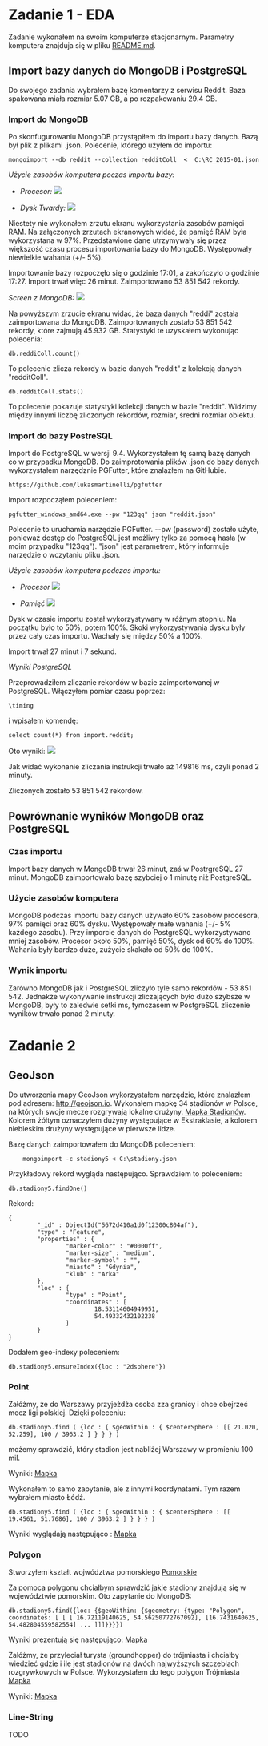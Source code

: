 # Zadanie 1 - EDA
Zadanie wykonałem na swoim komputerze stacjonarnym. Parametry komputera znajduja
 się w pliku [README.md](https://github.com/Oski91/no_sql/blob/master/README.md).
 
## Import bazy danych do MongoDB i PostgreSQL
 Do swojego zadania wybrałem bazę komentarzy z serwisu Reddit. Baza spakowana miała rozmiar 5.07 GB, a po rozpakowaniu 29.4 GB.
 
### Import do MongoDB
 Po skonfugurowaniu MongoDB przystąpiłem do importu bazy danych. Bazą był plik z plikami .json. Polecenie, którego użyłem do importu: 
 ```
mongoimport --db reddit --collection redditColl  <  C:\RC_2015-01.json 
````

*Użycie zasobów komputera poczas importu bazy:*

- *Procesor:*
![](http://i.imgur.com/v0rVseE.jpg)

- *Dysk Twardy:*
![](http://i.imgur.com/mQfcRjk.jpg)

Niestety nie wykonałem zrzutu ekranu wykorzystania zasobów pamięci RAM. Na załączonych zrzutach ekranowych widać, że pamięć RAM była wykorzystana w 97%. Przedstawione dane utrzymywały się przez większość czasu procesu importowania bazy do MongoDB. Występowały niewielkie wahania (+/- 5%).

Importowanie bazy rozpoczęło się o godzinie 17:01, a zakończyło o godzinie 17:27. Import trwał więc 26 minut. Zaimportowano 53 851 542 rekordy.

*Screen z MongoDB:*
![](http://i.imgur.com/NVYCVpI.jpg)

Na powyższym zrzucie ekranu widać, że baza danych "reddi" została zaimportowana do MongoDB. Zaimportowanych zostało 53 851 542 rekordy, które zajmują 45.932 GB. 
Statystyki te uzyskałem wykonując polecenia: 
```
db.reddiColl.count()
``` 
To polecenie zlicza rekordy w bazie danych "reddit" z kolekcją danych "redditColl".
```
db.redditColl.stats()
```
To polecenie pokazuje statystyki kolekcji danych w bazie "reddit". Widzimy między innymi liczbę zliczonych rekordów, rozmiar, średni rozmiar obiektu.




### Import do bazy PostreSQL
Import do PostgreSQL w wersji 9.4. 
Wykorzystałem tę samą bazę danych co w przypadku MongoDB. Do zaimprotowania plików .json do bazy danych wykorzystałem narzędznie PGFutter, które znalazłem na GitHubie. 
```
https://github.com/lukasmartinelli/pgfutter
```
Import rozpocząłem poleceniem:
```
pgfutter_windows_amd64.exe --pw "123qq" json "reddit.json"
```
Polecenie to uruchamia narzędzie PGFutter. --pw (password) zostało użyte, ponieważ dostęp do PostgreSQL jest możliwy tylko za pomocą hasła (w moim przypadku "123qq"). "json" jest parametrem, który informuje narzędzie o wczytaniu pliku .json.

*Użycie zasobów komputera podczas importu:*

- *Procesor*
![](http://i.imgur.com/xRjwvBL.png)

- *Pamięć*
![](http://i.imgur.com/hZGupH2.png)

Dysk w czasie importu został wykorzystywany w różnym stopniu. Na początku było to 50%, potem 100%. Skoki wykorzystywania dysku były przez cały czas importu. Wachały się między 50% a 100%.

Import trwał 27 minut i 7 sekund.

*Wyniki PostgreSQL*

Przeprowadziłem zliczanie rekordów w bazie zaimportowanej w PostgreSQL. Włączyłem pomiar czasu poprzez: 
```
\timing
```
i wpisałem komendę:
```
select count(*) from import.reddit;
```
Oto wyniki: 
![](http://i.imgur.com/2zbNqST.jpg)

Jak widać wykonanie zliczania instrukcji trwało aż 149816 ms, czyli ponad 2 minuty.

Zliczonych zostało 53 851 542 rekordów.


## Powrównanie wyników MongoDB oraz PostgreSQL
### Czas importu
Import bazy danych w MongoDB trwał 26 minut, zaś w PostrgreSQL 27 minut. MongoDB zaimportowało bazę szybciej o 1 minutę niż PostgreSQL.

### Użycie zasobów komputera
MongoDB podczas importu bazy danych używało 60% zasobów procesora, 97% pamięci oraz 60% dysku. Występowały małe wahania (+/- 5% każdego zasobu). Przy imporcie danych do PostgreSQL wykorzystywano mniej zasobów. Procesor około 50%, pamięć 50%, dysk od 60% do 100%. Wahania były bardzo duże, zużycie skakało od 50% do 100%. 

### Wynik importu
Zarówno MongoDB jak i PostgreSQL zliczyło tyle samo rekordów - 53 851 542. Jednakże wykonywanie instrukcji zliczających było dużo szybsze w MongoDB, były to zaledwie setki ms, tymczasem w PostgreSQL zliczenie wyników trwało ponad 2 minuty.



# Zadanie 2
## GeoJson
Do utworzenia mapy GeoJson wykorzystałem narzędzie, które znalazłem pod adresem:
http://geojson.io.
Wykonałem mapkę 34 stadionów w Polsce, na których swoje mecze rozgrywają lokalne drużyny.  [Mapka Stadionów](https://github.com/Oski91/no_sql/blob/master/stadiony.geojson). Kolorem żółtym oznaczyłem dużyny występujące w Ekstraklasie, a kolorem niebieskim drużyny występujące w pierwsze lidze.

Bazę danych zaimportowałem do MongoDB poleceniem:
```
    mongoimport -c stadiony5 < C:\stadiony.json
```

Przykładowy rekord wygląda następująco. Sprawdziem to poleceniem:

```
db.stadiony5.findOne()
```

Rekord: 
```
{
        "_id" : ObjectId("5672d410a1d0f12300c804af"),
        "type" : "Feature",
        "properties" : {
                "marker-color" : "#0000ff",
                "marker-size" : "medium",
                "marker-symbol" : "",
                "miasto" : "Gdynia",
                "klub" : "Arka"
        },
        "loc" : {
                "type" : "Point",
                "coordinates" : [
                        18.53114604949951,
                        54.49332432102238
                ]
        }
}
```

Dodałem geo-indexy poleceniem: 
```
db.stadiony5.ensureIndex({loc : "2dsphere"})
```
### Point

Załóżmy, że do Warszawy przyjeżdża osoba zza granicy i chce obejrzeć mecz ligi polskiej. Dzięki poleceniu: 
```
db.stadiony5.find ( {loc : { $geoWithin : { $centerSphere : [[ 21.020, 52.259], 100 / 3963.2 ] } } } )
```
możemy sprawdzić, który stadion jest nabliżej Warszawy w promieniu 100 mil.

Wyniki: [Mapka](https://github.com/Oski91/no_sql/blob/master/100milWarszawa.geojson)


Wykonałem to samo zapytanie, ale z innymi koordynatami. Tym razem wybrałem miasto Łódź.
```
db.stadiony5.find ( {loc : { $geoWithin : { $centerSphere : [[ 19.4561, 51.7686], 100 / 3963.2 ] } } } )
```

Wyniki wyglądają następująco : [Mapka](https://github.com/Oski91/no_sql/blob/master/100milLodz.geojson)

### Polygon
Stworzyłem kształt wojwództwa pomorskiego [Pomorskie](https://github.com/Oski91/no_sql/blob/master/polygonPomorskie.geojson)

Za pomoca polygonu chciałbym sprawdzić jakie stadiony znajdują się w województwie pomorskim. Oto zapytanie do MongoDB: 
```
db.stadiony5.find({loc: {$geoWithin: {$geometry: {type: "Polygon", 
coordinates: [ [ [ 16.72119140625, 54.56250772767092], [16.7431640625, 54.482804559582554] ... ]]]}}}})
 ```
 
 Wyniki prezentują się następująco: [Mapka](https://github.com/Oski91/no_sql/blob/master/wynikiPomorskie.geojson)


Załóżmy, że przyleciał turysta (groundhopper) do trójmiasta i chciałby wiedzieć gdzie i ile jest stadionów na dwóch najwyższych szczeblach rozgrywkowych w Polsce. Wykorzystałem do tego polygon Trójmiasta [Mapka](https://github.com/Oski91/no_sql/blob/master/polygonTrojmiasto.geojson)

Wyniki: [Mapka](https://github.com/Oski91/no_sql/blob/master/WynikiTrojmiasto.geojson)


### Line-String

TODO
